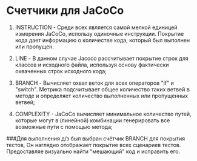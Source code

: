 # Счетчики для JaCoCo
1. INSTRUCTION - Среди всех является самой мелкой единицей измерения JaCoCo, использу одиночные инструкции. Покрытие кода дает информацию о количестве кода, 
который был выполнен или пропущен.

2. LINE - В данном случае Jacoco рассчитывает покрытие строк для классов и исходного файла, используя основу фактически охваченных строк исходного кода;

3. BRANCH - Вычисляет охват веток для всех операторов "if" и "switch". Метрика подсчитывает общее количество таких ветвей в методе и определяет количество выполненных или пропущенных ветвей;

4. COMPLEXITY - JaCoCo вычисляет минимальное количество путей, которые могут в (линейной) комбинации генерировать все возможные пути с помощью метода;

###Для выполнения д/з был выбран счётчик BRANCH для покрытия тестов, 
Он наглядно отображает покрытие всех сценариев тестов. Предоставляе визуально найти "мешающий" код и исправить его.
